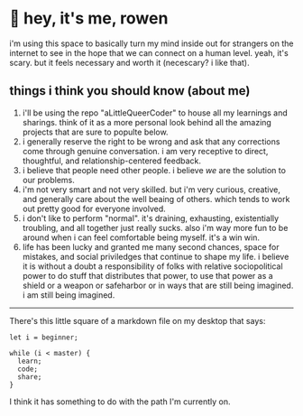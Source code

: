 # 👋 hey, it's me, rowen

i'm using this space to basically turn my mind inside out for strangers on the internet to see in the hope that we can connect on a human level. yeah, it's scary. but it feels necessary and worth it (necescary? i like that).

## things i think you should know (about me)

1. i'll be using the repo "aLittleQueerCoder" to house all my learnings and sharings. think of it as a more personal look behind all the amazing projects that are sure to populte below.
2. i generally reserve the right to be wrong and ask that any corrections come through genuine conversation. i am very receptive to direct, thoughtful, and relationship-centered feedback.
3. i believe that people need other people. i believe *we* are the solution to our problems.
4. i'm not very smart and not very skilled. but i'm very curious, creative, and generally care about the well beaing of others. which tends to work out pretty good for everyone involved.
5. i don't like to perform "normal". it's draining, exhausting, existentially troubling, and all together just really sucks. also i'm way more fun to be around when i can feel comfortable being myself. it's a win win.
6. life has been lucky and granted me many second chances, space for mistakes, and social priviledges that continue to shape my life. i believe it is without a doubt a responsibility of folks with relative sociopolitical power to do stuff that distributes that power, to use that power as a shield or a weapon or safeharbor or in ways that are still being imagined. i am still being imagined.

---

There's this little square of a markdown file on my desktop that says:

```
let i = beginner;

while (i < master) {
  learn;
  code;
  share;
}
```

I think it has something to do with the path I'm currently on.
